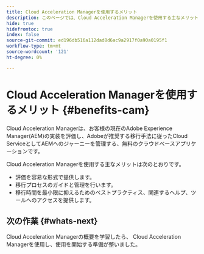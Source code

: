 ```yaml
---
title: Cloud Acceleration Managerを使用するメリット
description: このページでは、Cloud Acceleration Managerを使用する主なメリットについて説明します。
hide: true
hidefromtoc: true
index: false
source-git-commit: ed196db516a112dad8d6ac9a2917f0a90a0195f1
workflow-type: tm+mt
source-wordcount: '121'
ht-degree: 0%

---
```



# Cloud Acceleration Managerを使用するメリット {#benefits-cam}

Cloud Acceleration Managerは、お客様の現在のAdobe Experience Manager(AEM)の実装を評価し、Adobeが推奨する移行手法に従ったCloud ServiceとしてAEMへのジャーニーを管理する、無料のクラウドベースアプリケーションです。

Cloud Acceleration Managerを使用する主なメリットは次のとおりです。

* 評価を容易な形式で提供します。
* 移行プロセスのガイドと管理を行います。
* 移行時間を最小限に抑えるためのベストプラクティス、関連するヘルプ、ツールへのアクセスを提供します。

## 次の作業 {#whats-next}

Cloud Acceleration Managerの概要を学習したら、 Cloud Acceleration Managerを使用し、使用を開始する準備が整いました。